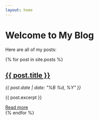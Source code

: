```yaml
---
layout: home
---
```


# Welcome to My Blog

Here are all of my posts:

{% for post in site.posts %}
  <div class="post-preview">
    <h2><a href="{{ post.url | relative_url }}">{{ post.title }}</a></h2>
    <p><em>{{ post.date | date: "%B %d, %Y" }}</em></p>
    <p>{{ post.excerpt }}</p>
    <a href="{{ post.url | relative_url }}">Read more</a>
  </div>
{% endfor %}
